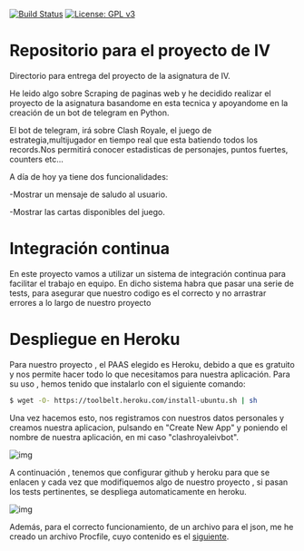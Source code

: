 [![Build Status](https://travis-ci.org/MagicJHC10/Proyecto-IV.svg?branch=master)](https://travis-ci.org/MagicJHC10/Proyecto-IV)
[![License: GPL v3](https://img.shields.io/badge/License-GPL%20v3-blue.svg)](https://www.gnu.org/licenses/gpl-3.0)
# Repositorio para el proyecto de IV

Directorio para entrega del proyecto de la asignatura de IV.

He leido algo sobre Scraping de paginas web y he decidido realizar el proyecto de la asignatura basandome en esta tecnica y apoyandome en la creación de un bot de telegram en Python.

El bot de telegram, irá sobre Clash Royale, el juego de estrategia,multijugador en tiempo real que esta batiendo todos los records.Nos permitirá conocer estadisticas de personajes, puntos fuertes, counters etc...

A día de hoy ya tiene dos funcionalidades:

-Mostrar un mensaje de saludo al usuario.

-Mostrar las cartas disponibles del juego.
# Integración continua

En este proyecto vamos a utilizar un sistema de integración continua para facilitar el trabajo en equipo. En dicho sistema habra que pasar una serie de tests, para asegurar que nuestro codigo es el correcto y no arrastrar errores a lo largo de nuestro proyecto

# Despliegue en Heroku

Para nuestro proyecto , el PAAS elegido es Heroku, debido a que es gratuito y nos permite hacer todo lo que necesitamos para nuestra aplicación. Para su uso , hemos tenido que instalarlo con el siguiente comando:

```bash
$ wget -O- https://toolbelt.heroku.com/install-ubuntu.sh | sh
```

Una vez hacemos esto, nos registramos con nuestros datos personales y creamos nuestra aplicacion, pulsando en "Create New App" y poniendo el nombre de nuestra aplicación, en mi caso "clashroyaleivbot".

![img](https://github.com/MagicJHC10/Proyecto-IV/blob/master/capturas/1.png)

A continuación , tenemos que configurar github y heroku para que se enlacen y cada vez que modifiquemos algo de nuestro proyecto , si pasan los tests pertinentes, se despliega automaticamente en heroku.

![img](https://github.com/MagicJHC10/Proyecto-IV/blob/master/capturas/2.png)

Además, para el correcto funcionamiento, de un archivo para el json, me he creado un archivo Procfile, cuyo contenido es el [siguiente](https://github.com/MagicJHC10/ProyectoIV/blob/master/Procfile).
